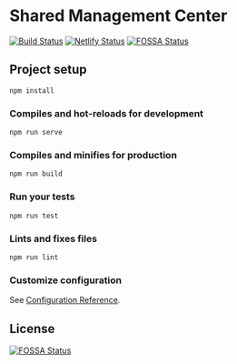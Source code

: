 # Shared Management Center 
[![Build Status](https://travis-ci.org/lcolok/smc.svg?branch=master)](https://travis-ci.org/lcolok/smc) [![Netlify Status](https://api.netlify.com/api/v1/badges/d3e3ccd4-f0cb-4dbf-97d1-e733a40fcd68/deploy-status)](https://app.netlify.com/sites/smc/deploys)
[![FOSSA Status](https://app.fossa.io/api/projects/git%2Bgithub.com%2Flcolok%2Fsmc.svg?type=shield)](https://app.fossa.io/projects/git%2Bgithub.com%2Flcolok%2Fsmc?ref=badge_shield)

## Project setup
```
npm install
```

### Compiles and hot-reloads for development
```
npm run serve
```

### Compiles and minifies for production
```
npm run build
```

### Run your tests
```
npm run test
```

### Lints and fixes files
```
npm run lint
```

### Customize configuration
See [Configuration Reference](https://cli.vuejs.org/config/).


## License
[![FOSSA Status](https://app.fossa.io/api/projects/git%2Bgithub.com%2Flcolok%2Fsmc.svg?type=large)](https://app.fossa.io/projects/git%2Bgithub.com%2Flcolok%2Fsmc?ref=badge_large)